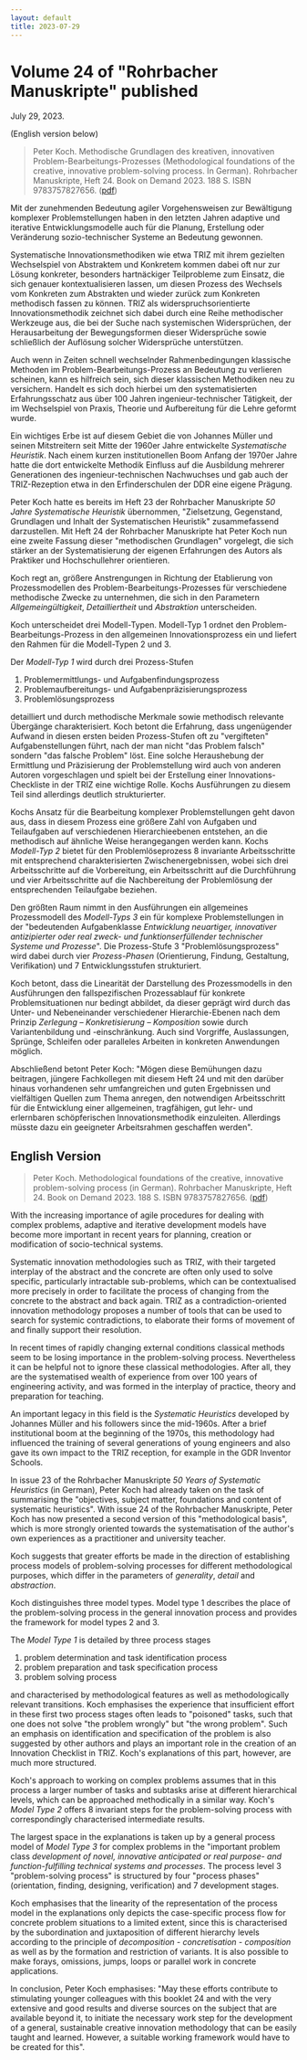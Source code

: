 ```yaml
---
layout: default
title: 2023-07-29
---
```


# Volume 24 of "Rohrbacher Manuskripte" published  

July 29, 2023.

(English version below)

> Peter Koch. Methodische Grundlagen des kreativen, innovativen
> Problem-Bearbeitungs-Prozesses (Methodological foundations of the creative,
> innovative problem-solving process. In German). Rohrbacher Manuskripte,
> Heft 24. Book on Demand 2023. 188 S. ISBN 9783757827656.
> ([pdf](http://www.rohrbacher-kreis.de/RohrbacherManuskripte-24.pdf))

Mit der zunehmenden Bedeutung agiler Vorgehensweisen zur Bewältigung komplexer
Problemstellungen haben in den letzten Jahren adaptive und iterative
Entwicklungsmodelle auch für die Planung, Erstellung oder Veränderung
sozio-technischer Systeme an Bedeutung gewonnen.  

Systematische Innovationsmethodiken wie etwa TRIZ mit ihrem gezielten
Wechselspiel von Abstraktem und Konkretem kommen dabei oft nur zur Lösung
konkreter, besonders hartnäckiger Teilprobleme zum Einsatz, die sich genauer
kontextualisieren lassen, um diesen Prozess des Wechsels vom Konkreten zum
Abstrakten und wieder zurück zum Konkreten methodisch fassen zu können. TRIZ
als widerspruchsorientierte Innovationsmethodik zeichnet sich dabei durch eine
Reihe methodischer Werkzeuge aus, die bei der Suche nach systemischen
Widersprüchen, der Herausarbeitung der Bewegungsformen dieser Widersprüche
sowie schließlich der Auflösung solcher Widersprüche unterstützen.

Auch wenn in Zeiten schnell wechselnder Rahmenbedingungen klassische Methoden
im Problem-Bearbeitungs-Prozess an Bedeutung zu verlieren scheinen, kann es
hilfreich sein, sich dieser klassischen Methodiken neu zu versichern. Handelt
es sich doch hierbei um den systematisierten Erfahrungsschatz aus über 100
Jahren ingenieur-technischer Tätigkeit, der im Wechselspiel von Praxis,
Theorie und Aufbereitung für die Lehre geformt wurde.

Ein wichtiges Erbe ist auf diesem Gebiet die von Johannes Müller und seinen
Mitstreitern seit Mitte der 1960er Jahre entwickelte _Systematische
Heuristik_.  Nach einem kurzen institutionellen Boom Anfang der 1970er Jahre
hatte die dort entwickelte Methodik Einfluss auf die Ausbildung mehrerer
Generationen des ingenieur-technischen Nachwuchses und gab auch der
TRIZ-Rezeption etwa in den Erfinderschulen der DDR eine eigene Prägung.

Peter Koch hatte es bereits im Heft 23 der Rohrbacher Manuskripte _50 Jahre
Systematische Heuristik_ übernommen, "Zielsetzung, Gegenstand, Grundlagen und
Inhalt der Systematischen Heuristik" zusammefassend darzustellen.  Mit Heft 24
der Rohrbacher Manuskripte hat Peter Koch nun eine zweite Fassung dieser
"methodischen Grundlagen" vorgelegt, die sich stärker an der Systematisierung
der eigenen Erfahrungen des Autors als Praktiker und Hochschullehrer
orientieren.

Koch regt an, größere Anstrengungen in Richtung der Etablierung von
Prozessmodellen des Problem-Bearbeitungs-Prozesses für verschiedene
methodische Zwecke zu unternehmen, die sich in den Parametern
_Allgemeingültigkeit_, _Detailliertheit_ und _Abstraktion_
unterscheiden.

Koch unterscheidet drei Modell-Typen. Modell-Typ 1 ordnet den
Problem-Bearbeitungs-Prozess in den allgemeinen Innovationsprozess ein und
liefert den Rahmen für die Modell-Typen 2 und 3.

Der _Modell-Typ 1_ wird durch drei Prozess-Stufen

1. Problemermittlungs- und Aufgabenfindungsprozess
2. Problemaufbereitungs- und Aufgabenpräzisierungsprozess
3. Problemlösungsprozess

detailliert und durch methodische Merkmale sowie methodisch relevante
Übergänge charakterisiert. Koch betont die Erfahrung, dass ungenügender
Aufwand in diesen ersten beiden Prozess-Stufen oft zu "vergifteten"
Aufgabenstellungen führt, nach der man nicht "das Problem falsch" sondern "das
falsche Problem" löst.  Eine solche Heraushebung der Ermittlung und
Präzisierung der Problemstellung wird auch von anderen Autoren vorgeschlagen
und spielt bei der Erstellung einer Innovations-Checkliste in der TRIZ eine
wichtige Rolle. Kochs Ausführungen zu diesem Teil sind allerdings deutlich
strukturierter.

Kochs Ansatz für die Bearbeitung komplexer Problemstellungen geht davon aus,
dass in diesem Prozess eine größere Zahl von Aufgaben und Teilaufgaben auf
verschiedenen Hierarchieebenen entstehen, an die methodisch auf ähnliche Weise
herangegangen werden kann. Kochs _Modell-Typ 2_ bietet für den
Problemlöseprozess 8 invariante Arbeitsschritte mit entsprechend
charakterisierten Zwischenergebnissen, wobei sich drei Arbeitsschritte auf die
Vorbereitung, ein Arbeitsschritt auf die Durchführung und vier Arbeitsschritte
auf die Nachbereitung der Problemlösung der entsprechenden Teilaufgabe
beziehen.

Den größten Raum nimmt in den Ausführungen ein allgemeines Prozessmodell des
_Modell-Typs 3_ ein für komplexe Problemstellungen in der "bedeutenden
Aufgabenklasse _Entwicklung neuartiger, innovativer antizipierter oder real
zweck- und funktionserfüllender technischer Systeme und Prozesse_".   Die
Prozess-Stufe 3 "Problemlösungsprozess" wird dabei durch vier
_Prozess-Phasen_ (Orientierung, Findung, Gestaltung, Verifikation) und 7
Entwicklungsstufen strukturiert.

Koch betont, dass die Linearität der Darstellung des Prozessmodells in den
Ausführungen den fallspezifischen Prozessablauf für konkrete
Problemsituationen nur bedingt abbildet, da dieser geprägt wird durch das
Unter- und Nebeneinander verschiedener Hierarchie-Ebenen nach dem Prinzip
_Zerlegung &ndash; Konkretisierung &ndash; Komposition_ sowie durch
Variantenbildung und -einschränkung. Auch sind Vorgriffe, Auslassungen,
Sprünge, Schleifen oder paralleles Arbeiten in konkreten Anwendungen möglich.

Abschließend betont Peter Koch: "Mögen diese Bemühungen dazu beitragen,
jüngere Fachkollegen mit diesem Heft 24 und mit den darüber hinaus vorhandenen
sehr umfangreichen und guten Ergebnissen und vielfältigen Quellen zum Thema
anregen, den notwendigen Arbeitsschritt für die Entwicklung einer allgemeinen,
tragfähigen, gut lehr- und erlernbaren schöpferischen Innovationsmethodik
einzuleiten. Allerdings müsste dazu ein geeigneter Arbeitsrahmen geschaffen
werden".

## English Version

> Peter Koch. Methodological foundations of the creative, innovative
> problem-solving process (in German). Rohrbacher Manuskripte, Heft 24. Book
> on Demand 2023. 188 S. ISBN 9783757827656.
> ([pdf](http://www.rohrbacher-kreis.de/RohrbacherManuskripte-24.pdf))


With the increasing importance of agile procedures for dealing with complex
problems, adaptive and iterative development models have become more important
in recent years for planning, creation or modification of socio-technical
systems.

Systematic innovation methodologies such as TRIZ, with their targeted
interplay of the abstract and the concrete are often only used to solve
specific, particularly intractable sub-problems, which can be contextualised
more precisely in order to facilitate the process of changing from the
concrete to the abstract and back again. TRIZ as a contradiction-oriented
innovation methodology proposes a number of tools that can be used to search
for systemic contradictions, to elaborate their forms of movement of and
finally support their resolution.

In recent times of rapidly changing external conditions classical methods seem
to be losing importance in the problem-solving process. Nevertheless it can be
helpful not to ignore these classical methodologies. After all, they are the
systematised wealth of experience from over 100 years of engineering activity,
and was formed in the interplay of practice, theory and preparation for
teaching.

An important legacy in this field is the _Systematic Heuristics_ developed
by Johannes Müller and his followers since the mid-1960s.  After a brief
institutional boom at the beginning of the 1970s, this methodology had
influenced the training of several generations of young engineers and also
gave its own impact to the TRIZ reception, for example in the GDR Inventor
Schools.

In issue 23 of the Rohrbacher Manuskripte _50 Years of Systematic
Heuristics_ (in German), Peter Koch had already taken on the task of
summarising the "objectives, subject matter, foundations and content of
systematic heuristics".  With issue 24 of the Rohrbacher Manuskripte, Peter
Koch has now presented a second version of this "methodological basis", which
is more strongly oriented towards the systematisation of the author's own
experiences as a practitioner and university teacher.

Koch suggests that greater efforts be made in the direction of establishing
process models of problem-solving processes for different methodological
purposes, which differ in the parameters of _generality_, _detail_ and
_abstraction_.

Koch distinguishes three model types. Model type 1 describes the place of the
problem-solving process in the general innovation process and provides the
framework for model types 2 and 3.

The _Model Type 1_ is detailed by three process stages

1. problem determination and task identification process
2. problem preparation and task specification process
3. problem solving process

and characterised by methodological features as well as methodologically
relevant transitions. Koch emphasises the experience that insufficient effort
in these first two process stages often leads to "poisoned" tasks, such that
one does not solve "the problem wrongly" but "the wrong problem".  Such an
emphasis on identification and specification of the problem is also suggested
by other authors and plays an important role in the creation of an Innovation
Checklist in TRIZ. Koch's explanations of this part, however, are much more
structured.

Koch's approach to working on complex problems assumes that in this process a
larger number of tasks and subtasks arise at different hierarchical levels,
which can be approached methodically in a similar way. Koch's _Model Type 2_
offers 8 invariant steps for the problem-solving process with correspondingly
characterised intermediate results.

The largest space in the explanations is taken up by a general process model
of _Model Type 3_ for complex problems in the "important problem class 
_development of novel, innovative anticipated or real purpose- and
function-fulfilling technical systems and processes_. The process level 3
"problem-solving process" is structured by four "process phases" (orientation,
finding, designing, verification) and 7 development stages.

Koch emphasises that the linearity of the representation of the process model
in the explanations only depicts the case-specific process flow for concrete
problem situations to a limited extent, since this is characterised by the
subordination and juxtaposition of different hierarchy levels according to the
principle of _decomposition - concretisation - composition_ as well as by
the formation and restriction of variants. It is also possible to make forays,
omissions, jumps, loops or parallel work in concrete applications.

In conclusion, Peter Koch emphasises: "May these efforts contribute to stimulating younger colleagues with this booklet 24 and with the very extensive and good results and diverse sources on the subject that are available beyond it, to initiate the necessary work step for the development of a general, sustainable creative innovation methodology that can be easily taught and learned. However, a suitable working framework would have to be created for this".
